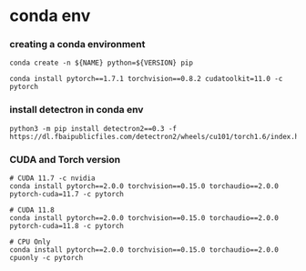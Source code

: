 # conda env 

### creating a conda environment
```
conda create -n ${NAME} python=${VERSION} pip
```

```
conda install pytorch==1.7.1 torchvision==0.8.2 cudatoolkit=11.0 -c pytorch
```


### install detectron in conda env
```
python3 -m pip install detectron2==0.3 -f https://dl.fbaipublicfiles.com/detectron2/wheels/cu101/torch1.6/index.html
```

### CUDA and Torch version
```
# CUDA 11.7 -c nvidia
conda install pytorch==2.0.0 torchvision==0.15.0 torchaudio==2.0.0 pytorch-cuda=11.7 -c pytorch 
```
```
# CUDA 11.8
conda install pytorch==2.0.0 torchvision==0.15.0 torchaudio==2.0.0 pytorch-cuda=11.8 -c pytorch 
```
```
# CPU Only
conda install pytorch==2.0.0 torchvision==0.15.0 torchaudio==2.0.0 cpuonly -c pytorch
```
